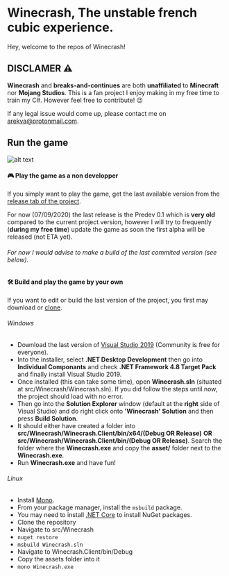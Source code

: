 # Winecrash, The unstable french cubic experience.

Hey, welcome to the repos of Winecrash!

## DISCLAMER ⚠️
__Winecrash__ and __breaks-and-continues__ are both **unaffiliated** to __Minecraft__ nor __Mojang Studios__.
This is a fan project I enjoy making in my free time to train my C#. However feel free to contribute! 😉

If any legal issue would come up, please contact me on [arekva@protonmail.com](mailto:arekva@protonmail.com "Send a mail to arekva@protonmail.com").

## Run the game

![alt text](https://github.com/breaks-and-continues/winecrash/raw/master/src/previews/preview_menu.png "In-Game main menu")

#### 🎮 Play the game as a non developper
If you simply want to play the game, get the last available version from the [release tab of the project](https://github.com/breaks-and-continues/winecrash/releases "Releases of the game"). 

For now (07/09/2020) the last release is the Predev 0.1 which is **very old** compared to the current project version, however I will try to frequently (**__during my free time__**) update the game as soon the first alpha will be released (not ETA yet). 

###### For now I would advise to make a build of the last commited version (see below).

#### 🛠️ Build and play the game by your own
If you want to edit or build the last version of the project, you first may download or [clone](https://docs.github.com/en/github/creating-cloning-and-archiving-repositories/cloning-a-repository "How to clone a repository").

###### Windows
* Download the last version of [Visual Studio 2019](https://visualstudio.microsoft.com/fr/vs/ "Visual Studio Homepage") (Community is free for everyone).
* Into the installer, select **.NET Desktop Development** then go into __Individual Componants__ and check **.NET Framework 4.8 Target Pack** and finally install Visual Studio 2019.
* Once installed (this can take some time), open __Winecrash.sln__ (situated at src/Winecrash/Winecrash.sln). If you did follow the steps until now, the project should load with no error.
* Then go into the **Solution Explorer** window (default at the __right__ side of Visual Studio) and do right click onto **'Winecrash' Solution** and then press **Build Solution**.
* It should either have created a folder into __src/Winecrash/Winecrash.Client/bin/x64/(Debug **OR** Release)__ **OR** __src/Winecrash/Winecrash.Client/bin/(Debug **OR** Release)__. Search the folder where the **Winecrash.exe** and copy the **asset/** folder next to the **Winecrash.exe**.
* Run **Winecrash.exe** and have fun!

###### Linux
* Install [Mono](https://www.mono-project.com/).
* From your package manager, install the `msbuild` package.
* You may need to install [.NET Core](https://dotnet.microsoft.com/download/dotnet-core) to install NuGet packages.
* Clone the repository
* Navigate to src/Winecrash
* `nuget restore`
* `msbuild Winecrash.sln`
* Navigate to Winecrash.Client/bin/Debug
* Copy the assets folder into it
* `mono Winecrash.exe`

